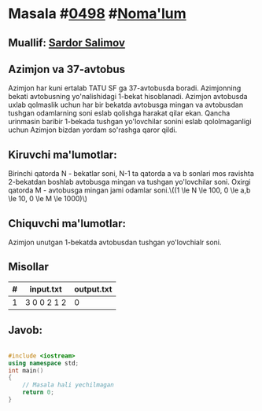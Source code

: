 
<h1>Masala #<a href="https://robocontest.uz/tasks/0498">0498</a> #<a href="https://robocontest.uz/tasks?category=1">Noma'lum</a></h1>
<h2> Muallif: <a href="https://robocontest.uz/profile/ds_forrest">Sardor Salimov</a></h2>
<h2>Azimjon va 37-avtobus</h2>
<p>Azimjon har kuni ertalab TATU SF ga 37-avtobusda boradi. Azimjonning bekati avtobusning yo'nalishidagi 1-bekat hisoblanadi. Azimjon avtobusda uxlab qolmaslik uchun har bir bekatda avtobusga mingan va avtobusdan tushgan odamlarning soni eslab qolishga harakat qilar ekan. Qancha urinmasin baribir 1-bekada tushgan yo'lovchilar sonini eslab qololmaganligi uchun Azimjon bizdan yordam so'rashga qaror qildi.</p>
<h2>Kiruvchi ma'lumotlar:</h2>
<p>Birinchi qatorda N - bekatlar soni, N-1 ta qatorda a va b sonlari mos ravishta 2-bekatdan boshlab avtobusga mingan va tushgan yo'lovchilar soni. Oxirgi qatorda M - avtobusga mingan jami odamlar soni.\((1 \le N \le 100, 0 \le a,b \le 10, 0 \le M \le 1000)\)</p>
<h2>Chiquvchi ma'lumotlar:</h2>
<p>Azimjon unutgan 1-bekatda avtobusdan tushgan yo'lovchialr soni.</p>
<h2>Misollar</h2>
<table>
    <thead>
        <tr>
            <th>#</th>
            <th>input.txt</th>
            <th>output.txt</th>
        </tr>
    </thead>
    <tbody>
            <tr>
                <td>1</td>
                <td>3
0 0
2 1
2</td>
                <td>0</td>
            </tr>
    </tbody>
    </table>
    
<h2>Javob:</h2>

######
```cpp
#include <iostream>
using namespace std;
int main()
{
    // Masala hali yechilmagan
    return 0;
}
```
